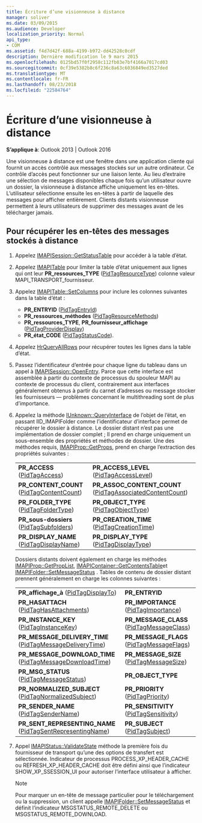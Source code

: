 ```yaml
---
title: Écriture d’une visionneuse à distance
manager: soliver
ms.date: 03/09/2015
ms.audience: Developer
localization_priority: Normal
api_type:
- COM
ms.assetid: f4d7d42f-688a-4199-b972-dd42528c0cdf
description: Dernière modification le 9 mars 2015
ms.openlocfilehash: 0125bd57f0f2958c112fb03e7bf4166a7017cd03
ms.sourcegitcommit: 0cf39e5382b8c6f236c8a63c6036849ed3527ded
ms.translationtype: MT
ms.contentlocale: fr-FR
ms.lasthandoff: 08/23/2018
ms.locfileid: "22584764"
---
```

# <a name="writing-a-remote-viewer"></a>Écriture d’une visionneuse à distance

**S’applique à**: Outlook 2013 | Outlook 2016 
  
Une visionneuse à distance est une fenêtre dans une application cliente qui fournit un accès contrôlé aux messages stockés sur un autre ordinateur. Ce contrôle d’accès peut fonctionner sur une liaison lente. Au lieu d’extraire une sélection de messages disponibles chaque fois qu’un utilisateur ouvre un dossier, la visionneuse à distance affiche uniquement les en-têtes. L’utilisateur sélectionne ensuite les en-têtes à partir de laquelle des messages pour afficher entièrement. Clients distants visionneuse permettent à leurs utilisateurs de supprimer des messages avant de les télécharger jamais. 
  
## <a name="to-retrieve-the-headers-of-messages-stored-remotely"></a>Pour récupérer les en-têtes des messages stockés à distance
  
1. Appelez [IMAPISession::GetStatusTable](imapisession-getstatustable.md) pour accéder à la table d’état. 
    
2. Appelez [IMAPITable](imapitable-restrict.md) pour limiter la table d’état uniquement aux lignes qui ont leur **PR\_ressources\_TYPE** ([PidTagResourceType](pidtagresourcetype-canonical-property.md)) colonne valeur MAPI\_TRANSPORT\_fournisseur. 
    
3. Appelez [IMAPITable::SetColumns](imapitable-setcolumns.md) pour inclure les colonnes suivantes dans la table d’état : 
   - **PR\_ENTRYID** ([PidTagEntryId](pidtagentryid-canonical-property.md))
   - **PR\_ressources\_méthodes** ([PidTagResourceMethods](pidtagresourcemethods-canonical-property.md))
   - **PR\_ressources\_TYPE**, **PR\_fournisseur\_affichage** ([PidTagProviderDisplay](pidtagproviderdisplay-canonical-property.md))
   - **PR\_état\_CODE** ([PidTagStatusCode](pidtagstatuscode-canonical-property.md)).
    
4. Appelez [HrQueryAllRows](hrqueryallrows.md) pour récupérer toutes les lignes dans la table d’état. 
    
5. Passez l’identificateur d’entrée pour chaque ligne du tableau dans un appel à [IMAPISession::OpenEntry](imapisession-openentry.md). Parce que cette interface est assemblée à partir du contexte de processus du spouleur MAPI au contexte de processus du client, contrairement aux interfaces généralement obtenus à partir du carnet d’adresses ou message stocker les fournisseurs — problèmes concernant le multithreading sont de plus d’importance. 
    
6. Appelez la méthode [IUnknown::QueryInterface](http://msdn.microsoft.com/library/54d5ff80-18db-43f2-b636-f93ac053146d.aspx) de l’objet de l’état, en passant IID_IMAPIFolder comme l’identificateur d’interface permet de récupérer le dossier à distance. Le dossier distant n’est pas une implémentation de dossier complet ; Il prend en charge uniquement un sous-ensemble des propriétés et méthodes de dossier. Une des méthodes requis, [IMAPIProp::GetProps](imapiprop-getprops.md), prend en charge l’extraction des propriétés suivantes :
    
    |||
    |:-----|:-----|
    |**PR\_ACCESS** ([PidTagAccess](pidtagaccess-canonical-property.md))  <br/> |**PR_ACCESS_LEVEL** ([PidTagAccessLevel](pidtagaccesslevel-canonical-property.md))  <br/> |
    |**PR_CONTENT_COUNT** ([PidTagContentCount](pidtagcontentcount-canonical-property.md))  <br/> |**PR_ASSOC_CONTENT_COUNT** ([PidTagAssociatedContentCount](pidtagassociatedcontentcount-canonical-property.md))  <br/> |
    |**PR_FOLDER_TYPE** ([PidTagFolderType](pidtagfoldertype-canonical-property.md))  <br/> |**PR_OBJECT_TYPE** ([PidTagObjectType](pidtagobjecttype-canonical-property.md))  <br/> |
    |**PR\_sous-dossiers** ([PidTagSubfolders](pidtagsubfolders-canonical-property.md))  <br/> |**PR_CREATION_TIME** ([PidTagCreationTime](pidtagcreationtime-canonical-property.md))  <br/> |
    |**PR_DISPLAY_NAME** ([PidTagDisplayName](pidtagdisplayname-canonical-property.md))  <br/> |**PR_DISPLAY_TYPE** ([PidTagDisplayType](pidtagdisplaytype-canonical-property.md))  <br/> |
    
    Dossiers distants doivent également en charge les méthodes [IMAPIProp::GetPropList](imapiprop-getproplist.md), [IMAPIContainer::GetContentsTable](imapicontainer-getcontentstable.md)et [IMAPIFolder::SetMessageStatus](imapifolder-setmessagestatus.md) . Tables de contenu de dossier distant prennent généralement en charge les colonnes suivantes : 
        
    |||
    |:-----|:-----|
    |**PR\_affichage\_à** ([PidTagDisplayTo](pidtagdisplayto-canonical-property.md))  <br/> |**PR\_ENTRYID** <br/> |
    |**PR\_HASATTACH** ([PidTagHasAttachments](pidtaghasattachments-canonical-property.md))  <br/> |**PR_IMPORTANCE** ([PidTagImportance](pidtagimportance-canonical-property.md))  <br/> |
    |**PR_INSTANCE_KEY** ([PidTagInstanceKey](pidtaginstancekey-canonical-property.md))  <br/> |**PR_MESSAGE_CLASS** ([PidTagMessageClass](pidtagmessageclass-canonical-property.md))  <br/> |
    |**PR\_MESSAGE_DELIVERY_TIME** ([PidTagMessageDeliveryTime](pidtagmessagedeliverytime-canonical-property.md))  <br/> |**PR_MESSAGE_FLAGS** ([PidTagMessageFlags](pidtagmessageflags-canonical-property.md))  <br/> |
    |**PR\_MESSAGE_DOWNLOAD_TIME** ([PidTagMessageDownloadTime](pidtagmessagedownloadtime-canonical-property.md))  <br/> |**PR_MESSAGE_SIZE** ([PidTagMessageSize](pidtagmessagesize-canonical-property.md))  <br/> |
    |**PR_MSG_STATUS** ([PidTagMessageStatus](pidtagmessagestatus-canonical-property.md))  <br/> |**PR_OBJECT_TYPE** <br/> |
    |**PR_NORMALIZED_SUBJECT** ([PidTagNormalizedSubject](pidtagnormalizedsubject-canonical-property.md))  <br/> |**PR_PRIORITY** ([PidTagPriority](pidtagpriority-canonical-property.md))  <br/> |
    |**PR_SENDER_NAME** ([PidTagSenderName](pidtagsendername-canonical-property.md))  <br/> |**PR_SENSITIVITY** ([PidTagSensitivity](pidtagsensitivity-canonical-property.md))  <br/> |
    |**PR\_SENT_REPRESENTING_NAME** ([PidTagSentRepresentingName](pidtagsentrepresentingname-canonical-property.md))  <br/> |**PR_SUBJECT** ([PidTagSubject](pidtagsubject-canonical-property.md))  <br/> |
   
7. Appel [IMAPIStatus::ValidateState](imapistatus-validatestate.md) méthode la première fois du fournisseur de transport qu’une des options de transfert est sélectionnée. Indicateur de processus PROCESS_XP_HEADER_CACHE ou REFRESH_XP_HEADER_CACHE doit être défini ainsi que l’indicateur SHOW_XP_SSESSION_UI pour autoriser l’interface utilisateur à afficher. 
    
   > [!NOTE]
   > Pour marquer un en-tête de message particulier pour le téléchargement ou la suppression, un client appelle [IMAPIFolder::SetMessageStatus](imapifolder-setmessagestatus.md) et définit l’indicateur MSGSTATUS_REMOTE_DELETE ou MSGSTATUS_REMOTE_DOWNLOAD. 
  

